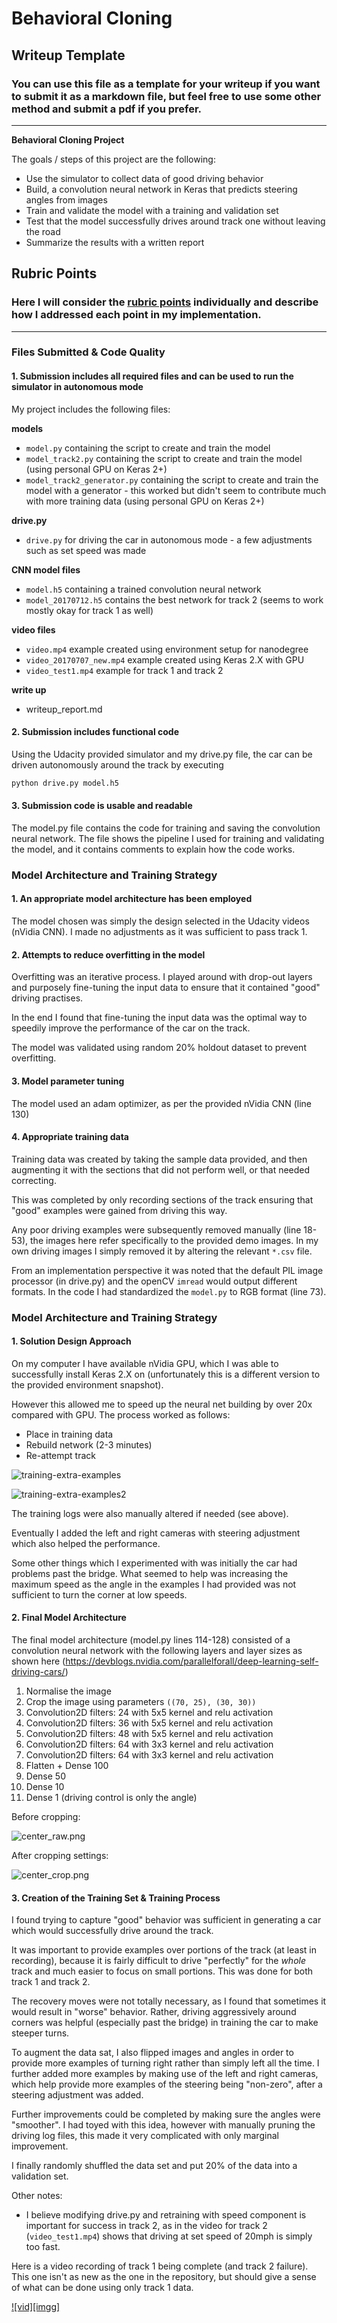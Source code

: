 # Behavioral Cloning

## Writeup Template

### You can use this file as a template for your writeup if you want to submit it as a markdown file, but feel free to use some other method and submit a pdf if you prefer.

---

**Behavioral Cloning Project**

The goals / steps of this project are the following:

* Use the simulator to collect data of good driving behavior
* Build, a convolution neural network in Keras that predicts steering angles from images
* Train and validate the model with a training and validation set
* Test that the model successfully drives around track one without leaving the road
* Summarize the results with a written report


## Rubric Points

### Here I will consider the [rubric points](https://review.udacity.com/#!/rubrics/432/view) individually and describe how I addressed each point in my implementation.  

---

### Files Submitted & Code Quality

#### 1. Submission includes all required files and can be used to run the simulator in autonomous mode

My project includes the following files:  

**models**

* `model.py` containing the script to create and train the model
* `model_track2.py` containing the script to create and train the model (using personal GPU on Keras 2+)
* `model_track2_generator.py` containing the script to create and train the model with a generator - this worked but didn't seem to contribute much with more training data (using personal GPU on Keras 2+)

**drive.py**

* `drive.py` for driving the car in autonomous mode - a few adjustments such as set speed was made

**CNN model files** 

* `model.h5` containing a trained convolution neural network 
* `model_20170712.h5` contains the best network for track 2 (seems to work mostly okay for track 1 as well)

**video files**

* `video.mp4` example created using environment setup for nanodegree
* `video_20170707_new.mp4` example created using Keras 2.X with GPU
* `video_test1.mp4` example for track 1 and track 2

**write up**

* writeup_report.md 

#### 2. Submission includes functional code

Using the Udacity provided simulator and my drive.py file, the car can be driven autonomously around the track by executing 

```sh
python drive.py model.h5
```

#### 3. Submission code is usable and readable

The model.py file contains the code for training and saving the convolution neural network. The file shows the pipeline I used for training and validating the model, and it contains comments to explain how the code works.

### Model Architecture and Training Strategy

#### 1. An appropriate model architecture has been employed

The model chosen was simply the design selected in the Udacity videos (nVidia CNN). I made no adjustments as it was sufficient to pass track 1.

#### 2. Attempts to reduce overfitting in the model

Overfitting was an iterative process. I played around with drop-out layers and purposely fine-tuning the input data to ensure that it contained "good" driving practises. 

In the end I found that fine-tuning the input data was the optimal way to speedily improve the performance of the car on the track.

The model was validated using random 20% holdout dataset to prevent overfitting. 

#### 3. Model parameter tuning

The model used an adam optimizer, as per the provided nVidia CNN (line 130)

#### 4. Appropriate training data

Training data was created by taking the sample data provided, and then augmenting it with the sections that did not perform well, or that needed correcting. 

This was completed by only recording sections of the track ensuring that "good" examples were gained from driving this way.

Any poor driving examples were subsequently removed manually (line 18-53), the images here refer specifically to the provided demo images. In my own driving images I simply removed it by altering the relevant `*.csv` file. 

From an implementation perspective it was noted that the default PIL image processor (in drive.py) and the openCV `imread` would output different formats. In the code I had standardized the `model.py` to RGB format (line 73). 

### Model Architecture and Training Strategy

#### 1. Solution Design Approach

On my computer I have available nVidia GPU, which I was able to successfully install Keras 2.X on (unfortunately this is a different version to the provided environment snapshot). 

However this allowed me to speed up the neural net building by over 20x compared with GPU. The process worked as follows:

*  Place in training data
*  Rebuild network (2-3 minutes)
*  Re-attempt track

![training-extra-examples](training-extra-examples.png)

![training-extra-examples2](training-extra-examples2.png)

The training logs were also manually altered if needed (see above). 

Eventually I added the left and right cameras with steering adjustment which also helped the performance. 

Some other things which I experimented with was initially the car had problems past the bridge. What seemed to help was increasing the maximum speed as the angle in the examples I had provided was not sufficient to turn the corner at low speeds. 

#### 2. Final Model Architecture

The final model architecture (model.py lines 114-128) consisted of a convolution neural network with the following layers and layer sizes as shown here (https://devblogs.nvidia.com/parallelforall/deep-learning-self-driving-cars/)

1.  Normalise the image 
2.  Crop the image using parameters `((70, 25), (30, 30))`
3.  Convolution2D filters: 24 with 5x5 kernel and relu activation
4.  Convolution2D filters: 36 with 5x5 kernel and relu activation
5.  Convolution2D filters: 48 with 5x5 kernel and relu activation
6.  Convolution2D filters: 64 with 3x3 kernel and relu activation
7.  Convolution2D filters: 64 with 3x3 kernel and relu activation
8.  Flatten + Dense 100
9.  Dense 50
10. Dense 10
11. Dense 1 (driving control is only the angle)

Before cropping:

![center_raw.png](center_raw.png)

After cropping settings:

![center_crop.png](center_crop.png)

#### 3. Creation of the Training Set & Training Process

I found trying to capture "good" behavior was sufficient in generating a car which would successfully drive around the track. 

It was important to provide examples over portions of the track (at least in recording), because it is fairly difficult to drive "perfectly" for the _whole_ track and much easier to focus on small portions. This was done for both track 1 and track 2. 

The recovery moves were not totally necessary, as I found that sometimes it would result in "worse" behavior. Rather, driving aggressively around corners was helpful (especially past the bridge) in training the car to make steeper turns.

To augment the data sat, I also flipped images and angles in order to provide more examples of turning right rather than simply left all the time. I further added more examples by making use of the left and right cameras, which help provide more examples of the steering being "non-zero", after a steering adjustment was added. 

Further improvements could be completed by making sure the angles were "smoother". I had toyed with this idea, however with manually pruning the driving log files, this made it very complicated with only marginal improvement. 

I finally randomly shuffled the data set and put 20% of the data into a validation set. 

Other notes: 

*  I believe modifying drive.py and retraining with speed component is important for success in track 2, as in the video for track 2 (`video_test1.mp4`) shows that driving at set speed of 20mph is simply too fast. 


Here is a video recording of track 1 being complete (and track 2 failure). This one isn't as new as the one in the repository, but should give a sense of what can be done using only track 1 data. 

[![vid][imgg]](https://www.youtube.com/watch?v=juT66CbOJpo "Self Driving Car udacity track 1 ")










